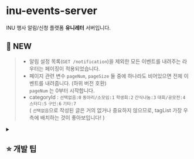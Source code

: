 # inu-events-server
INU 행사 알림/신청 플랫폼 **유니레터** 서버입니다.


## 📌 NEW
> - 알림 설정 목록(`GET /notification`)을 제외한 모든 이벤트를 내려주는 라우터는 페이징이 적용되었습니다. 
> - 페이지 관련 변수 `pageNum`, `pageSize` 둘 중에 하나라도 비어있으면 전체 이벤트를 내려줍니다. (하위 버전 호환)  
    `pageNum` 는 0부터 시작합니다.
> - categoryId : `선택없음:0` `동아리/소모임:1` `학생회:2` `간식나눔:3` `대회/공모전:4` `스터디:5` `구인:6` `기타:7`  
>   ( `선택없음`으로 작성된 글은 거의 없거나 중요하지 않으므로, tagList 가장 우측에 배치하는 것이 좋아보입니다! )




<details>
<summary> <h2> ⭐ 개발 팁</h2> </summary>
<div markdown="1">

  ### 1. Swagger 문서를 보는 방법

#### 1.1 일부 API 규격은 문서와 다를 수 있습니다.
<details>
<summary>자세히 보기</summary>
<div markdown="1">

예를 들어 `multipart/form-data`로 요청해야 하는 이미지 업로드 API의 경우, 해당 content type을 문서에서 나타내지 못해 사실과 다르게 적혀있습니다.

또한 응답 body가 없이 성공시 200 상태 코드만 전달하는 API의 경우, 200 응답 schema가 `"string"` 형태로 나타날 수 있으나, 이 또한 실제 규격과 다릅니다.

아직 문서 자동생성이 온전하지 않아 추가적인 설명이 필요한 부분이 많으니, 문서가 의심스럽다면 서버 작성자에게 문의 주세요!
</div>
</details>


#### 1.2. 직접 요청을 보내볼 수 있습니다.

`Try it out`을 눌러 보세요.

다만 로그인이 필요한 요청은 토큰을 받아 로그인 후 swagger에서도 처리할 수 있습니다.

<br> 

### 2. 날짜를 다루는 방법

#### 2.1 서버에 보낼 때

<details>
<summary>자세히 보기</summary>
<div markdown="1">
서버는 다음을 포함하여, `moment` 라이브러리가 유효한 `ISO-8601` 형태라고 판단하는 스트링을 받아들일 수 있습니다:

- `2022-02-22 08:30:00`
- `2022-02-22T08:30:00`
- `2022-02-22T08:30:00.000`
- `2022-02-22T08:30:00.000+09:00`
- `2022-02-21T23:30:00.000Z`

위에 나열된 예시는 모두 같은 날짜인 `2월 22일 아침 08시 30분`을 가리킵니다.

**타임존이나 오프셋이 없는 스트링은 암묵적으로 대한민국 표준시로 간주합니다.**

예를 들어, `2022-02-22T08:30:00`은 `2022-02-22T08:30:00+09:00`으로 해석됩니다.
</div>
</details>


#### 2.2 서버로부터 받을 때

<details>
<summary>자세히 보기</summary>
<div markdown="1">
서버는 JSON 응답 속 날짜 스트링을 다음과 같은 단 하나의 형태로 제공합니다:

- `2022-02-22T08:30:00.000+09:00`

해당 스트링은 `ISO-8601` 규격으로, 거의 모든 플랫폼에서 기본적으로 파싱을 지원하는 규격입니다.

디버깅의 편의를 위해 대한민국 표준시로 표기하였으며, 이를 나타내기 위해 스트링의 끝에 `+09:00`을 붙였습니다.
</div>
</details>

<br> 


### 3. 엔티티와 DTO를 다룰 때, nullability에 대해

자바스크립트 환경에는

- 없음을 나타내는 값인 `null`,
- 값이 없음을 나타내는 `undefined`

이렇게 두 독특한 키워드가 존재합니다.

이 둘 중 하나만 사용하면 얼마나 좋겠냐마는, 그럴 수가 없습니다.

`null`과 `undefined`를 현명하게 다루는 방법을 안내합니다:

#### 3.1 엔티티의 속성을 정의할 때

<details>
<summary>자세히 보기</summary>
<div markdown="1">
기존에는 아래와 같이 했습니다:

```typescript
@Entity()
export default class Event extends BaseBetterEntity {
  // ...
  @Column({nullable: true, comment: '단체. 이 행사 또는 모집을 여는 주체가 누구인가?'})
  host?: string;
  // ...
}
```

속성 이름 뒤에 붙은 물음표(`?`)는 이 필드가 `undefined`일 수 있다는 뜻입니다. 그렇습니다. 다른 언어에서의 `null`이 여기에서는 `undefined`입니다.

그런데 TypeORM을 사용해서 `nullable` 칼럼에 `NULL`을 집어넣으려면 진짜로 `null`을 끼워 주어야 합니다. 진짜 `null`을요.

그리고 TypeORM을 사용해서 엔티티를 가져올 때 `nullable` 필드에는 `undefiend`가 들어갑니다.

즉슨, `nullable` 필드를 표현하려면 해당 필드의 타입은 `T | undefined | null`이어야 합니다.

이를 적용한 속성 정의는 다음과 같습니다:

```typescript
@Entity()
export default class Event extends BaseBetterEntity {
  // ...
  @Column({type: String, nullable: true, comment: '단체. 이 행사 또는 모집을 여는 주체가 누구인가?'})
  host?: string | null;
  // ...
}
```

> @Column()의 옵션에 `type: String`이 들어갔습니다.
> 필드의 타입이 `string`에서 `string | null`이 되면서 더이상 `String`으로의 타입 추론이 불가능해졌기 때문입니다.
> 따라서 이를 명시해 주어야 합니다.
> 아, `varchar`나 `text`를 바로 써줄 수도 있지만, 그건 TypeORM이 결정하도록 놔두겠습니다. 어떤 DB를 쓸 지 모르니까요.
</div>
</details>



#### 3.2 요청 / 응답 스케마를 정의할 때
<details>
<summary>자세히 보기</summary>
<div markdown="1">

`optional` 필드에 `nullable`도 달아 줍니다.

```diff
-  host: z.string().optional(), 
+  host: z.string().optional().nullable(),
```

`optional`이면서 `nullable`이라는 것은 다음을 시사합니다:

- 이 필드는 요청에 안 올 수 있다.
- 이 필드에는 유효한 값이 올 수 있다.
- 이 필드에는 명시적으로 빈 값인 `null`이 들어서 올 수 있다.

`Event.host`, `User.imageUuid` 등이 이런 필드에 해당합니다.

아, 그렇다면 `optional`이기만 한 것은요?

- 이 필드는 요청에 안 올 수 있다.
- 이 필드에는 유효한 값이 올 수 있다.
- 그렇지만 `null`은 오면 안 된다.

이 경우는 `PATCH` 요청에서 `nullable`이 아닌 필드에 해당합니다. 아예 안 보내거나, 유효한 값을 보내야 합니다.

`nullable`이기만 한 필드는 어떨까요? 아직 우리 앱에 그런 필드는 없습니다.
</div>
</details>


#### 보너스: PATCH 요청의 스케마를 정의할 때
<details>
<summary>자세히 보기</summary>
<div markdown="1">

스케마는 `schema.ts` 파일에 몰아 놓았습니다.

타입스크립트의 타입 정의로는 `Partial<T>`로 모든 필드가 optional인 타입을 만들 수 있습니다.

그런데 `zod` 타입 정의를 속성으로 가지는 오브젝트 타입인 우리의 스케마들은요?

`partialSchemaOf()` 함수를 사용하면, 모든 필드에 `.optional()`이 추가된 버전의 스케마를 만들 수 있습니다.

예를 들어, `POST /events` 요청의 body 규격이 `EventRequestScheme`이라면,
`PATCH /events/{eventId}` 요청의 body 규격은 `partialSchemaOf(EventRequestScheme)`와 같이 쓸 수 있습니다.

전자는 `Infer<typeof EventRequestScheme>` 타입을 제공하며, 후자는 `Partial<Infer<typeof EventRequestScheme>>` 타입을 제공합니다.
</div>
</details>


</div>
</details>


